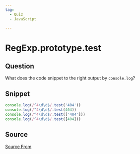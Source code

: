 ```yaml
---
tag:
  - Quiz
  - JavaScript

---
```

  
# RegExp.prototype.test

## Question
What does the code snippet to the right output by `console.log`?

## Snippet
```js
console.log(/^4\d\d$/.test('404'))
console.log(/^4\d\d$/.test(404))
console.log(/^4\d\d$/.test(['404']))
console.log(/^4\d\d$/.test([404]))
```
    


##  Source
[Source From](https://bigfrontend.dev/quiz/RegExp-prototype-test)

  